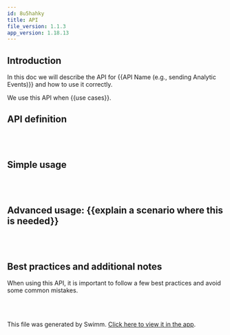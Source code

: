 ```yaml
---
id: 8u5hahky
title: API
file_version: 1.1.3
app_version: 1.18.13
---
```


## Introduction
In this doc we will describe the API for {{API Name (e.g., sending Analytic Events)}} and how to use it correctly.

We use this API when {{use cases}}.

## API definition

<br/>



<br/>

## Simple usage

<br/>



<br/>

## Advanced usage: {{explain a scenario where this is needed}}

<br/>



<br/>

## Best practices and additional notes
When using this API, it is important to follow a few best practices and avoid some common mistakes.

<br/>



<br/>

This file was generated by Swimm. [Click here to view it in the app](https://app.swimm.io/repos/Z2l0aHViJTNBJTNBQW5uRGF0YVF1ZXJ5JTNBJTNBbXZpbnlhcmQ=/docs/8u5hahky).
